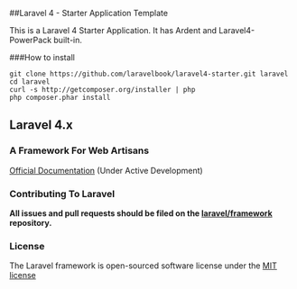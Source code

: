 ##Laravel 4 - Starter Application Template

This is a Laravel 4 Starter Application. It has Ardent and Laravel4-PowerPack built-in.

###How to install

	git clone https://github.com/laravelbook/laravel4-starter.git laravel
	cd laravel
	curl -s http://getcomposer.org/installer | php
	php composer.phar install

## Laravel 4.x

### A Framework For Web Artisans

[Official Documentation](http://four.laravel.com) (Under Active Development)

### Contributing To Laravel

**All issues and pull requests should be filed on the [laravel/framework](http://github.com/laravel/framework) repository.**

### License

The Laravel framework is open-sourced software license under the [MIT license](http://opensource.org/licenses/MIT)
